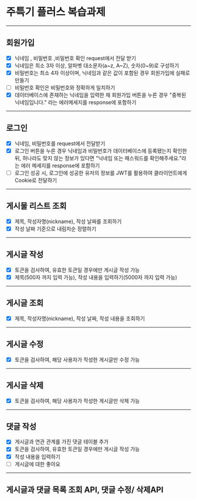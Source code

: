 # 주특기 플러스 복습과제


---
회원가입
---
- [x] 닉네임 , 비밀번호 ,비밀번호 확인 request에서 전달 받기
- [x] 닉네임은 최소 3자 이상, 알파벳 대소문자(a~z, A~Z), 숫자(0~9)로 구성하기
- [x] 비밀번호는 최소 4자 이상이며, 닉네임과 같은 값이 포함된 경우 회원가입에 실패로 만들기
- [ ] 비밀번호 확인은 비밀번호와 정확하게 일치하기 
- [x] 데이터베이스에 존재하는 닉네임을 입력한 채 회원가입 버튼을 누른 경우 "중복된 닉네임입니다." 라는 에러메세지를 response에 포함하기

---
로그인
---
- [x] 닉네임, 비밀번호를 request에서 전달받기
- [x] 로그인 버튼을 누른 경우 닉네임과 비밀번호가 데이터베이스에 등록됐는지 확인한 뒤, 하나라도 맞지 않는 정보가 있다면 "닉네임 또는 패스워드를 확인해주세요."라는 에러 메세지를 response에 포함하기
- [ ] 로그인 성공 시, 로그인에 성공한 유저의 정보를 JWT를 활용하여 클라이언트에게 Cookie로 전달하기

---
게시물 리스트 조회
---

- [x] 제목, 작성자명(nickname), 작성 날짜를 조회하기
- [x] 작성 날짜 기준으로 내림차순 정렬하기

---
게시글 작성
---

- [x] 토큰을 검사하여, 유효한 토큰일 경우에만 게시글 작성 가능 
- [x] 제목(500자 까지 입력 가능), 작성 내용을 입력하기(5000자 까지 입력 가능)

---
게시글 조회
---

- [x] 제목, 작성자명(nickname), 작성 날짜, 작성 내용을 조회하기
      
---
게시글 수정
---

- [x] 토큰을 검사하여, 해당 사용자가 작성한 게시글만 수정 가능 
      
---
게시글 삭제
---

 - [x] 토큰을 검사하여, 해당 사용자가 작성한 게시글만 삭제 가능

---
댓글 작성
---

- [x] 게시글과 연관 관계를 가진 댓글 테이블 추가
- [x] 토큰을 검사하여, 유효한 토큰일 경우에만 게시글 작성 가능
- [x] 작성 내용을 입력하기
- [ ] 게시글에 대한 좋아요 

---
게시글과 댓글 목록 조회 API, 댓글 수정/ 삭제API
---

